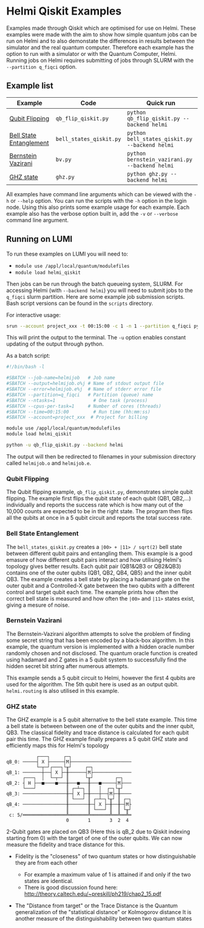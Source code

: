 # Helmi Qiskit Examples

Examples made through Qiskit which are optimised for use on Helmi. These examples were made with the aim to show how simple quantum jobs can be run on Helmi and to also demonstate the differences in results between the simulator and the real quantum computer. Therefore each example has the option to run with a simulator or with the Quantum Computer, Helmi. Running jobs on Helmi requires submitting of jobs through SLURM with the `--partition q_fiqci` option. 

## Example list

| Example                                              | Code                    | Quick run                                      |
|------------------------------------------------------|-------------------------|------------------------------------------------|
| [Qubit Flipping]( #qubit-flipping)                   | `qb_flip_qiskit.py`     | `python qb_flip_qiskit.py --backend helmi`     |
| [Bell State Entanglement]( #bell-state-entanglement) | `bell_states_qiskit.py` | `python bell_states_qiskit.py --backend helmi` |
| [Bernstein Vazirani]( #bernstein-vazirani)           | `bv.py`                 | `python bernstein_vazirani.py --backend helmi` |
| [GHZ state]( #ghz-state)                             | `ghz.py`                | `python ghz.py --backend helmi`                |

All examples have command line arguments which can be viewed with the `-h` or `--help` option. You can run the scripts with the `-h` option in the login node. Using this also prints some example usage for each example. Each example also has the verbose option built in, add the `-v` or `--verbose` command line argument. 

## Running on LUMI


To run these examples on LUMI you will need to:

- `module use /appl/local/quantum/modulefiles`
- `module load helmi_qiskit`

Then jobs can be run through the batch queueing system, SLURM. For accessing Helmi (with `--backend helmi`) you will need to submit jobs to the `q_fiqci` slurm partition. Here are some example job submission scripts. Bash script versions can be found in the `scripts` directory. 

For interactive usage:

```bash
srun --account project_xxx -t 00:15:00 -c 1 -n 1 --partition q_fiqci python -u qb_flip_qiskit.py --backend helmi
```

This will print the output to the terminal. The `-u` option enables constant updating of the output through python. 


As a batch script:


```bash
#!/bin/bash -l

#SBATCH --job-name=helmijob   # Job name
#SBATCH --output=helmijob.o%j # Name of stdout output file
#SBATCH --error=helmijob.e%j  # Name of stderr error file
#SBATCH --partition=q_fiqci   # Partition (queue) name
#SBATCH --ntasks=1              # One task (process)
#SBATCH --cpus-per-task=1     # Number of cores (threads)
#SBATCH --time=00:15:00         # Run time (hh:mm:ss)
#SBATCH --account=project_xxx  # Project for billing

module use /appl/local/quantum/modulefiles
module load helmi_qiskit

python -u qb_flip_qiskit.py --backend helmi
```

The output will then be redirected to filenames in your submission directory called `helmijob.o` and `helmijob.e`. 


### Qubit Flipping

The Qubit flipping example, `qb_flip_qiskit.py`, demonstrates simple qubit flipping. The example first flips the qubit state of each qubit (QB1, QB2,...) individually and reports the success rate which is how many out of the 10,000 counts are expected to be in the right state. The program then flips all the qubits at once in a 5 qubit circuit and reports the total success rate. 



### Bell State Entanglement

The `bell_states_qiskit.py` creates a `|00> + |11> / sqrt(2)` bell state between different qubit pairs and entangling them. This example is a good emasure of how different qubit pairs interact and how utilising Helmi's topology gives better results. Each qubit pair (QB1&QB3 or QB2&QB3) contains one of the outer qubits (QB1, QB2, QB4, QB5) and the inner qubit QB3. The example creates a bell state by placing a hadamard gate on the outer qubit and a Controlled-X gate between the two qubits with a different control and target qubit each time. The example prints how often the correct bell state is measured and how often the `|00>` and `|11>` states exist, giving a mesure of noise. 


### Bernstein Vazirani

The Bernstein-Vazirani algorithm attempts to solve the problem of finding some secret string that has been encoded by a black-box algorithm. In this example, the quantum version is implemented with a hidden oracle number randomly chosen and not disclosed. The quantum oracle function is created using hadamard and Z gates in a 5 qubit system to successfully find the hidden secret bit string after numerous attempts. 


This example sends a 5 qubit circuit to Helmi, however the first 4 qubits are used for the algorithm. The 5th qubit here is used as an output qubit. `helmi.routing` is also utilised in this example. 


### GHZ state 

The GHZ example is a 5 qubit alternative to the bell state example. This time a bell state is between between one of the outer qubits and the inner qubit, QB3. The classical fidelity and trace distance is calculated for each qubit pair this time. The GHZ example finally prepares a 5 qubit GHZ state and efficiently maps this for Helmi's topology 

```
           ┌───┐     ┌─┐                      
qB_0: ─────┤ X ├─────┤M├──────────────────────
           └─┬─┘┌───┐└╥┘     ┌─┐              
qB_1: ───────┼──┤ X ├─╫──────┤M├──────────────
      ┌───┐  │  └─┬─┘ ║      └╥┘        ┌─┐   
qB_2: ┤ H ├──■────■───╫───■───╫───■─────┤M├───
      └───┘           ║ ┌─┴─┐ ║   │  ┌─┐└╥┘   
qB_3: ────────────────╫─┤ X ├─╫───┼──┤M├─╫────
                      ║ └───┘ ║ ┌─┴─┐└╥┘ ║ ┌─┐
qB_4: ────────────────╫───────╫─┤ X ├─╫──╫─┤M├
                      ║       ║ └───┘ ║  ║ └╥┘
 c: 5/════════════════╩═══════╩═══════╩══╩══╩═
                      0       1       3  2  4 

```

2-Qubit gates are placed on QB3 (Here this is qB_2 due to Qiskit indexing starting from 0) with the target of one of the outer qubits. We can now measure the fidelity and trace distance for this. 

- Fidelity is the "closeness" of two quantum states or how distinguishable they are from each other 
    - For example a maximum value of 1 is attained if and only if the two states are identical. 
    - There is good discussion found here: http://theory.caltech.edu/~preskill/ph219/chap2_15.pdf

- The "Distance from target" or the Trace Distance is the Quantum generalization of the "statistical distance"
    or Kolmogorov distance
    It is another measure of the distinguishability between two quantum states

